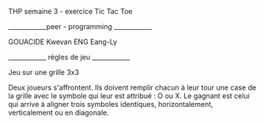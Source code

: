 THP semaine 3 - exercice Tic Tac Toe

____________peer - programming ____________

GOUACIDE Kwevan
ENG Eang-Ly

____________     règles de jeu        ____________
 
Jeu sur une grille 3x3

Deux joueurs s'affrontent. Ils doivent remplir chacun à leur tour une case de la grille avec le symbole qui leur est attribué : O ou X. Le gagnant est celui qui arrive à aligner trois symboles identiques, horizontalement, verticalement ou en diagonale.


